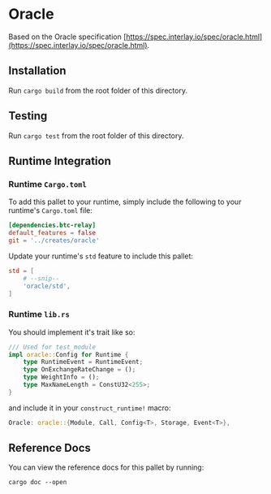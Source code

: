 # Oracle

Based on the Oracle specification [https://spec.interlay.io/spec/oracle.html](https://spec.interlay.io/spec/oracle.html).

## Installation

Run `cargo build` from the root folder of this directory.

## Testing

Run `cargo test` from the root folder of this directory.

## Runtime Integration

### Runtime `Cargo.toml`

To add this pallet to your runtime, simply include the following to your runtime's `Cargo.toml` file:

```TOML
[dependencies.btc-relay]
default_features = false
git = '../creates/oracle'
```

Update your runtime's `std` feature to include this pallet:

```TOML
std = [
    # --snip--
    'oracle/std',
]
```

### Runtime `lib.rs`

You should implement it's trait like so:

```rust
/// Used for test_module
impl oracle::Config for Runtime {
    type RuntimeEvent = RuntimeEvent;
    type OnExchangeRateChange = ();
    type WeightInfo = ();
    type MaxNameLength = ConstU32<255>;
}
```

and include it in your `construct_runtime!` macro:

```rust
Oracle: oracle::{Module, Call, Config<T>, Storage, Event<T>},
```

## Reference Docs

You can view the reference docs for this pallet by running:

```
cargo doc --open
```
